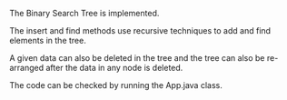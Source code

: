 The Binary Search Tree is implemented.

The insert and find methods use recursive techniques to add and find elements in the tree.

A given data can also be deleted in the tree and the tree can also be re-arranged after the data in any node is deleted.

The code can be checked by running the App.java class.

